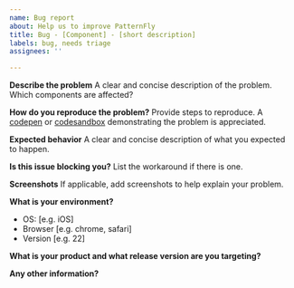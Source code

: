 ```yaml
---
name: Bug report
about: Help us to improve PatternFly
title: Bug - [Component] - [short description]
labels: bug, needs triage
assignees: ''

---
```


**Describe the problem**
A clear and concise description of the problem. Which components are affected?

**How do you reproduce the problem?**
Provide steps to reproduce. A [codepen](http://codepen.io) or [codesandbox](https://codesandbox.io/) demonstrating the problem is appreciated.

**Expected behavior**
A clear and concise description of what you expected to happen.

**Is this issue blocking you?**
List the workaround if there is one.

**Screenshots**
If applicable, add screenshots to help explain your problem.

**What is your environment?**
 - OS: [e.g. iOS]
 - Browser [e.g. chrome, safari]
 - Version [e.g. 22]

**What is your product and what release version are you targeting?**

**Any other information?**
